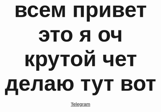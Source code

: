 <div align="center" style="font-family: 'Arial', sans-serif;">

# <span style="font-size: 2.5em; font-weight: bold;">всем привет это я оч крутой чет делаю тут вот</span>

<span style="font-size: 1.1em;">[Telegram](https://t.me/a0xrchive)</span>

</div>